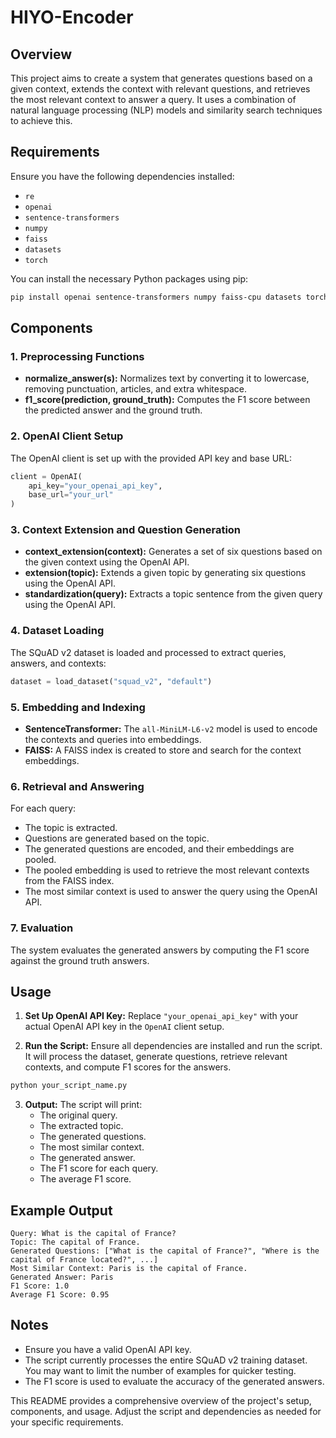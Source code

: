 # HIYO-Encoder

## Overview

This project aims to create a system that generates questions based on a given context, extends the context with relevant questions, and retrieves the most relevant context to answer a query. It uses a combination of natural language processing (NLP) models and similarity search techniques to achieve this.

## Requirements

Ensure you have the following dependencies installed:

- `re`
- `openai`
- `sentence-transformers`
- `numpy`
- `faiss`
- `datasets`
- `torch`

You can install the necessary Python packages using pip:

```bash
pip install openai sentence-transformers numpy faiss-cpu datasets torch
```

## Components

### 1. **Preprocessing Functions**

- **normalize_answer(s):** Normalizes text by converting it to lowercase, removing punctuation, articles, and extra whitespace.
- **f1_score(prediction, ground_truth):** Computes the F1 score between the predicted answer and the ground truth.

### 2. **OpenAI Client Setup**

The OpenAI client is set up with the provided API key and base URL:

```python
client = OpenAI(
    api_key="your_openai_api_key",
    base_url="your_url"
)
```

### 3. **Context Extension and Question Generation**

- **context_extension(context):** Generates a set of six questions based on the given context using the OpenAI API.
- **extension(topic):** Extends a given topic by generating six questions using the OpenAI API.
- **standardization(query):** Extracts a topic sentence from the given query using the OpenAI API.

### 4. **Dataset Loading**

The SQuAD v2 dataset is loaded and processed to extract queries, answers, and contexts:

```python
dataset = load_dataset("squad_v2", "default")
```

### 5. **Embedding and Indexing**

- **SentenceTransformer:** The `all-MiniLM-L6-v2` model is used to encode the contexts and queries into embeddings.
- **FAISS:** A FAISS index is created to store and search for the context embeddings.

### 6. **Retrieval and Answering**

For each query:
- The topic is extracted.
- Questions are generated based on the topic.
- The generated questions are encoded, and their embeddings are pooled.
- The pooled embedding is used to retrieve the most relevant contexts from the FAISS index.
- The most similar context is used to answer the query using the OpenAI API.

### 7. **Evaluation**

The system evaluates the generated answers by computing the F1 score against the ground truth answers.

## Usage

1. **Set Up OpenAI API Key:**
   Replace `"your_openai_api_key"` with your actual OpenAI API key in the `OpenAI` client setup.

2. **Run the Script:**
   Ensure all dependencies are installed and run the script. It will process the dataset, generate questions, retrieve relevant contexts, and compute F1 scores for the answers.

```bash
python your_script_name.py
```

3. **Output:**
   The script will print:
   - The original query.
   - The extracted topic.
   - The generated questions.
   - The most similar context.
   - The generated answer.
   - The F1 score for each query.
   - The average F1 score.

## Example Output

```plaintext
Query: What is the capital of France?
Topic: The capital of France.
Generated Questions: ["What is the capital of France?", "Where is the capital of France located?", ...]
Most Similar Context: Paris is the capital of France.
Generated Answer: Paris
F1 Score: 1.0
Average F1 Score: 0.95
```

## Notes

- Ensure you have a valid OpenAI API key.
- The script currently processes the entire SQuAD v2 training dataset. You may want to limit the number of examples for quicker testing.
- The F1 score is used to evaluate the accuracy of the generated answers.

This README provides a comprehensive overview of the project's setup, components, and usage. Adjust the script and dependencies as needed for your specific requirements.
